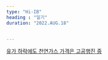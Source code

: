 ```yaml
---
type: "Hi-IB"
heading : "일기"
duration: "2022.AUG.18"


---
```

 
 
 
 
[유가 하락에도 천연가스 가격은 고공행진 중](/todo/images/[18073402]_221556.pdf)




